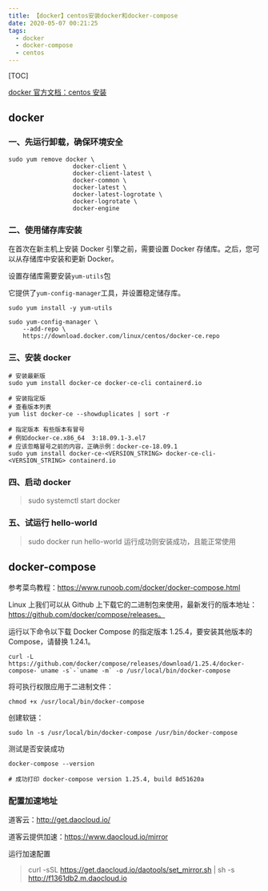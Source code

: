 ```yaml
---
title: 【docker】centos安装docker和docker-compose
date: 2020-05-07 00:21:25
tags:
  - docker
  - docker-compose
  - centos
---
```


[TOC]

[docker 官方文档：centos 安装](https://docs.docker.com/engine/install/centos/)

## docker

### 一、先运行卸载，确保环境安全

```
sudo yum remove docker \
                  docker-client \
                  docker-client-latest \
                  docker-common \
                  docker-latest \
                  docker-latest-logrotate \
                  docker-logrotate \
                  docker-engine
```

<!-- more -->

### 二、使用储存库安装

在首次在新主机上安装 Docker 引擎之前，需要设置 Docker 存储库。之后，您可以从存储库中安装和更新 Docker。

设置存储库需要安装`yum-utils`包

它提供了`yum-config-manager`工具，并设置稳定储存库。

```
sudo yum install -y yum-utils
```

```
sudo yum-config-manager \
    --add-repo \
    https://download.docker.com/linux/centos/docker-ce.repo
```

### 三、安装 docker

```
# 安装最新版
sudo yum install docker-ce docker-ce-cli containerd.io
```

```
# 安装指定版
# 查看版本列表
yum list docker-ce --showduplicates | sort -r

# 指定版本 有些版本有冒号
# 例如docker-ce.x86_64  3:18.09.1-3.el7
# 应该忽略冒号之前的内容，正确示例：docker-ce-18.09.1
sudo yum install docker-ce-<VERSION_STRING> docker-ce-cli-<VERSION_STRING> containerd.io
```

### 四、启动 docker

> sudo systemctl start docker

### 五、试运行 hello-world

> sudo docker run hello-world
> 运行成功则安装成功，且能正常使用

## docker-compose

参考菜鸟教程：https://www.runoob.com/docker/docker-compose.html

Linux 上我们可以从 Github 上下载它的二进制包来使用，最新发行的版本地址：https://github.com/docker/compose/releases。

运行以下命令以下载 Docker Compose 的指定版本 1.25.4，要安装其他版本的 Compose，请替换 1.24.1。

```
curl -L https://github.com/docker/compose/releases/download/1.25.4/docker-compose-`uname -s`-`uname -m` -o /usr/local/bin/docker-compose
```

将可执行权限应用于二进制文件：

```
chmod +x /usr/local/bin/docker-compose
```

创建软链：

```
sudo ln -s /usr/local/bin/docker-compose /usr/bin/docker-compose
```

测试是否安装成功

```
docker-compose --version

# 成功打印 docker-compose version 1.25.4, build 8d51620a
```

### 配置加速地址

道客云：http://get.daocloud.io/

道客云提供加速：https://www.daocloud.io/mirror

运行加速配置

> curl -sSL https://get.daocloud.io/daotools/set_mirror.sh | sh -s http://f1361db2.m.daocloud.io

